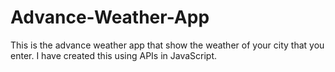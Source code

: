 # Advance-Weather-App
This is the advance weather app that show the weather of your city that you enter. I have created this using APIs in JavaScript.
